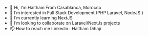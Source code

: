 - 👋 Hi, I’m Haitham From Casablanca, Morocco
- 👀 I’m interested in Full Stack Development (PHP Laravel, NodeJS )
- 🌱 I’m currently learning NextJS
- 💞️ I’m looking to collaborate on Laravel/NextJs projects
- 📫 How to reach me Linkedin : Haitham Dihaji

<!---
SnoWed-29/SnoWed-29 is a ✨ special ✨ repository because its `README.md` (this file) appears on your GitHub profile.
You can click the Preview link to take a look at your changes.
--->
